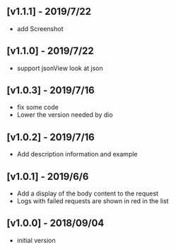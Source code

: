 ## [v1.1.1] - 2019/7/22
* add Screenshot
## [v1.1.0] - 2019/7/22
* support jsonView look at json
## [v1.0.3] - 2019/7/16
* fix some code
* Lower the version needed by dio
## [v1.0.2] - 2019/7/16
* Add description information and example
## [v1.0.1] - 2019/6/6
* Add a display of the body content to the request
* Logs with failed requests are shown in red in the list
## [v1.0.0] - 2018/09/04

* initial version
